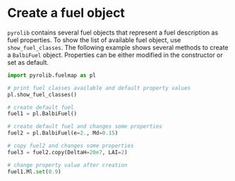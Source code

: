 # Create a fuel object

`pyrolib` contains several fuel objects that represent a fuel description as fuel properties. To show the list of available fuel object, use `show_fuel_classes`. The following example shows several methods to create a `BalbiFuel` object. Properties can be either modified in the constructor or set as default.

```python
import pyrolib.fuelmap as pl

# print fuel classes available and default property values
pl.show_fuel_classes()

# create default fuel
fuel1 = pl.BalbiFuel()

# create default fuel and changes some properties
fuel2 = pl.BalbiFuel(e=2., Md=0.15)

# copy fuel2 and changes some properties
fuel3 = fuel2.copy(DeltaH=20e7, LAI=2)

# change property value after creation
fuel1.Ml.set(0.9)
```
